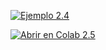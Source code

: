 [![Ejemplo 2.4](https://colab.research.google.com/assets/colab-badge.svg)](https://colab.research.google.com/github/sntamaria/Actividad-2.1-An-lisis-de-observaciones-influyentes/blob/main/Mar%C3%ADa_de_los_%C3%81ngeles_Mart%C3%ADn_de_la_Cruz_Copia_de_Ejemplo_2_4_Observaciones_influyentes.ipynb)

[![Abrir en Colab 2.5](https://colab.research.google.com/assets/colab-badge.svg)](https://colab.research.google.com/github/sntamaria/Actividad-2.1-An-lisis-de-observaciones-influyentes/blob/main/María_de_los_Ángeles_Martín_de_la_Cruz_Ejemplo_2_5_Escalamiento_de_datos.ipynb)
